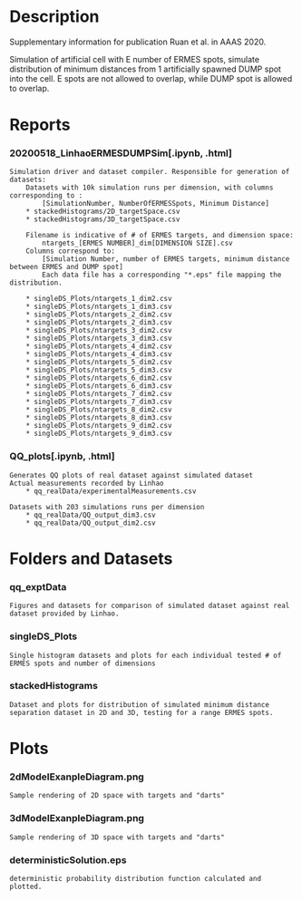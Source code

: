 
Description
===
Supplementary information for publication Ruan et al. in AAAS 2020.

Simulation of artificial cell with E number of ERMES spots, simulate distribution of minimum distances from 1 artificially spawned DUMP spot into the cell. E spots are not allowed to overlap, while DUMP spot is allowed to overlap.


Reports
===
### 20200518_LinhaoERMESDUMPSim[.ipynb, .html]
	Simulation driver and dataset compiler. Responsible for generation of datasets:
		Datasets with 10k simulation runs per dimension, with columns corresponding to :
		    [SimulationNumber, NumberOfERMESSpots, Minimum Distance]
		* stackedHistograms/2D_targetSpace.csv
		* stackedHistograms/3D_targetSpace.csv

		Filename is indicative of # of ERMES targets, and dimension space:
			ntargets_[ERMES NUMBER]_dim[DIMENSION SIZE].csv
		Columns correspond to:
			[Simulation Number, number of ERMES targets, minimum distance between ERMES and DUMP spot]
			Each data file has a corresponding "*.eps" file mapping the distribution.

		* singleDS_Plots/ntargets_1_dim2.csv
		* singleDS_Plots/ntargets_1_dim3.csv
		* singleDS_Plots/ntargets_2_dim2.csv
		* singleDS_Plots/ntargets_2_dim3.csv
		* singleDS_Plots/ntargets_3_dim2.csv
		* singleDS_Plots/ntargets_3_dim3.csv
		* singleDS_Plots/ntargets_4_dim2.csv
		* singleDS_Plots/ntargets_4_dim3.csv
		* singleDS_Plots/ntargets_5_dim2.csv
		* singleDS_Plots/ntargets_5_dim3.csv
		* singleDS_Plots/ntargets_6_dim2.csv
		* singleDS_Plots/ntargets_6_dim3.csv
		* singleDS_Plots/ntargets_7_dim2.csv
		* singleDS_Plots/ntargets_7_dim3.csv
		* singleDS_Plots/ntargets_8_dim2.csv
		* singleDS_Plots/ntargets_8_dim3.csv
		* singleDS_Plots/ntargets_9_dim2.csv
		* singleDS_Plots/ntargets_9_dim3.csv

### QQ_plots[.ipynb, .html]
	Generates QQ plots of real dataset against simulated dataset
	Actual measurements recorded by Linhao
		* qq_realData/experimentalMeasurements.csv

	Datasets with 203 simulations runs per dimension
		* qq_realData/QQ_output_dim3.csv
		* qq_realData/QQ_output_dim2.csv


Folders and Datasets
===
### qq_exptData
	Figures and datasets for comparison of simulated dataset against real dataset provided by Linhao.

### singleDS_Plots
	Single histogram datasets and plots for each individual tested # of ERMES spots and number of dimensions

### stackedHistograms
	Dataset and plots for distribution of simulated minimum distance separation dataset in 2D and 3D, testing for a range ERMES spots.

Plots
===
### 2dModelExanpleDiagram.png
	Sample rendering of 2D space with targets and "darts"
### 3dModelExanpleDiagram.png
	Sample rendering of 3D space with targets and "darts"
### deterministicSolution.eps
	deterministic probability distribution function calculated and plotted.